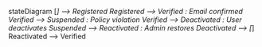 stateDiagram
    [*] --> Registered
    Registered --> Verified : Email confirmed
    Verified --> Suspended : Policy violation
    Verified --> Deactivated : User deactivates
    Suspended --> Reactivated : Admin restores
    Deactivated --> [*]
    Reactivated --> Verified


